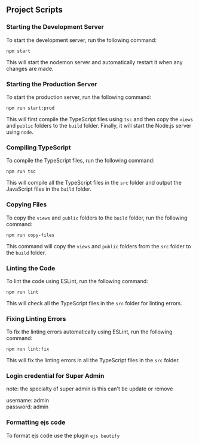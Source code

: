 ## Project Scripts

### Starting the Development Server

To start the development server, run the following command:

`npm start` 

This will start the nodemon server and automatically restart it when any changes are made.

### Starting the Production Server

To start the production server, run the following command:

`npm run start:prod` 

This will first compile the TypeScript files using `tsc` and then copy the `views` and `public` folders to the `build` folder. Finally, it will start the Node.js server using `node`.

### Compiling TypeScript

To compile the TypeScript files, run the following command:

`npm run tsc` 

This will compile all the TypeScript files in the `src` folder and output the JavaScript files in the `build` folder.

### Copying Files

To copy the `views` and `public` folders to the `build` folder, run the following command:

`npm run copy-files` 

This command will copy the `views` and `public` folders from the `src` folder to the `build` folder.

### Linting the Code

To lint the code using ESLint, run the following command:

`npm run lint` 

This will check all the TypeScript files in the `src` folder for linting errors.

### Fixing Linting Errors

To fix the linting errors automatically using ESLint, run the following command:

`npm run lint:fix` 

This will fix the linting errors in all the TypeScript files in the `src` folder.


### Login credential for Super Admin
note: the specialty of super admin is this can't be update or remove

username: admin  
password: admin

### Formatting ejs code 
To format ejs code use the plugin `ejs beutify`
